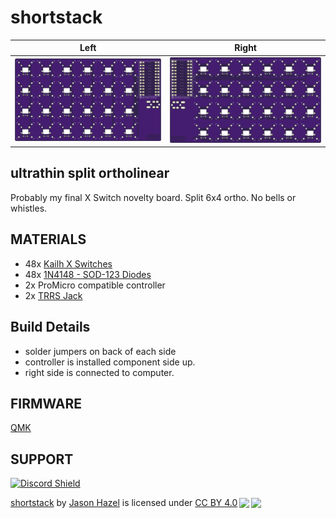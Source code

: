 # shortstack

| Left | Right |
| :---: | :---: |
|  ![left](images/shortstack-bottom.png) | ![right](images/shortstack-top.png) |



## ultrathin split ortholinear

Probably my final X Switch novelty board.  Split 6x4 ortho.  No bells or whistles.

## MATERIALS
- 48x [Kailh X Switches](https://mkultra.click/kailh-x-switches-and-keycaps/)
- 48x [1N4148 - SOD-123 Diodes](https://mkultra.click/diode-1n4148-sod-123f/)
- 2x ProMicro compatible controller
- 2x [TRRS Jack](https://mkultra.click/pj-320a-3-5mm-trrs-jack/)

## Build Details
- solder jumpers on back of each side
- controller is installed component side up.
- right side is connected to computer.

## FIRMWARE

[QMK](https://github.com/jasonhazel/qmk_hazel/tree/master/keyboards/jasonhazel/shortstack)

## SUPPORT
<a href='https://discord.gg/jP6hvgNN8r'>
<img src="https://discordapp.com/api/guilds/989552667330228374/widget.png?style=shield" alt="Discord Shield"/>
</a>


<p xmlns:cc="http://creativecommons.org/ns#" xmlns:dct="http://purl.org/dc/terms/"><a property="dct:title" rel="cc:attributionURL" href="https://github.com/jasonhazel/shortstack">shortstack</a> by <a rel="cc:attributionURL dct:creator" property="cc:attributionName" href="https://github.com/jasonhazel">Jason Hazel</a> is licensed under <a href="http://creativecommons.org/licenses/by/4.0/?ref=chooser-v1" target="_blank" rel="license noopener noreferrer" style="display:inline-block;">CC BY 4.0<img style="height:22px!important;margin-left:3px;vertical-align:text-bottom;" src="https://mirrors.creativecommons.org/presskit/icons/cc.svg?ref=chooser-v1"><img style="height:22px!important;margin-left:3px;vertical-align:text-bottom;" src="https://mirrors.creativecommons.org/presskit/icons/by.svg?ref=chooser-v1"></a></p>
